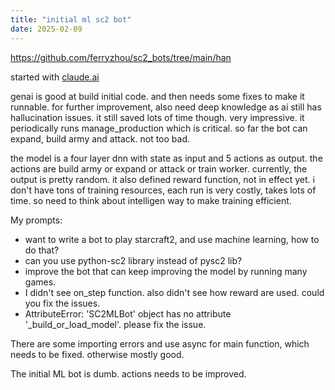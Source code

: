 ```yaml
---
title: "initial ml sc2 bot"
date: 2025-02-09
---
```


<a href="https://github.com/ferryzhou/sc2_bots/tree/main/han">https://github.com/ferryzhou/sc2_bots/tree/main/han</a>

started with <a href="http://claude.ai">claude.ai</a>

genai is good at build initial code. and then needs some fixes to make it runnable. for further improvement, also need deep knowledge as ai still has hallucination issues. it still saved lots of time though. very impressive. it periodically runs manage_production which is critical. so far the bot can expand, build army and attack. not too bad.

the model is a four layer dnn with state as input and 5 actions as output. the actions are build army or expand or attack or train worker. currently, the output is pretty random. it also defined reward function, not in effect yet. i don't have tons of training resources, each run is very costly, takes lots of time. so need to think about intelligen way to make training efficient.

My prompts:

<ul>
<li>want to write a bot to play starcraft2, and use machine learning, how to do that?</li>
<li>can you use python-sc2 library instead of pysc2 lib?</li>
<li>improve the bot that can keep improving the model by running many games.</li>
<li>I didn't see on_step function. also didn't see how reward are used. could you fix the issues.</li>
<li>AttributeError: 'SC2MLBot' object has no attribute '_build_or_load_model'. please fix the issue.</li>
</ul>

There are some importing errors and use async for main function, which needs to be fixed. otherwise mostly good.

The initial ML bot is dumb. actions needs to be improved.
